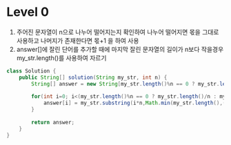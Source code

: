 # Level 0
1. 주어진 문자열이 n으로 나누어 떨어지는지 확인하여 나누어 떨어지면 몫을 그대로 사용하고 나머지가 존재한다면 몫+1 을 하여 사용
2. answer[]에 잘린 단어를 추가할 때에 마지막 잘린 문자열의 길이가 n보다 작을경우 my_str.length()를 사용하여 자르기


```java
class Solution {
    public String[] solution(String my_str, int n) {
        String[] answer = new String[my_str.length()%n == 0 ? my_str.length()/n : my_str.length()/n+1];
            
        for(int i=0; i<(my_str.length()%n == 0 ? my_str.length()/n : my_str.length()/n+1); i++){
            answer[i] = my_str.substring(i*n,Math.min(my_str.length(),(i+1)*n));
        }
        
        return answer;
    }
}
```
